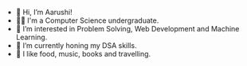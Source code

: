 - 👋 Hi, I’m Aarushi!
- 👩‍💻 I'm a Computer Science undergraduate.
- 👀 I’m interested in Problem Solving, Web Development and Machine Learning.
- 🌱 I’m currently honing my DSA skills.
- 🧡 I like food, music, books and travelling.

<!---
aarushimaurya/aarushimaurya is a ✨ special ✨ repository because its `README.md` (this file) appears on your GitHub profile.
You can click the Preview link to take a look at your changes.
--->
